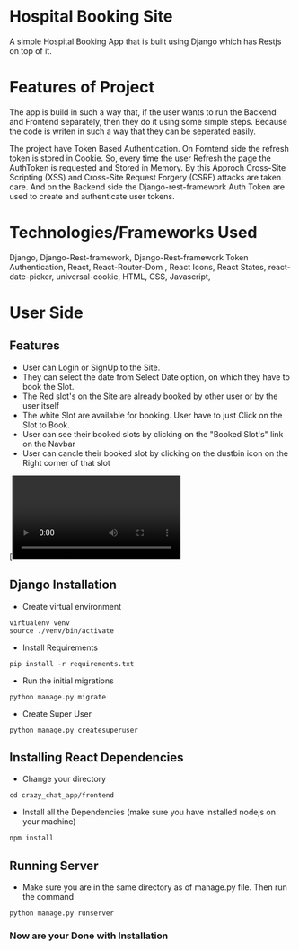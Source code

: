 # Hospital Booking Site
A simple Hospital Booking App that is built using Django which has Restjs on top of it. 

# Features of Project
The app is build in such a way that, if the user wants to run the Backend and Frontend separately, then they do it using some simple steps. Because the code is writen in such a way that they can be seperated easily.

The project have Token Based Authentication. On Forntend side the refresh token is stored in Cookie. So, every time the user Refresh the page the AuthToken is requested and Stored in Memory. By this Approch Cross-Site Scripting (XSS) and Cross-Site Request Forgery (CSRF) attacks are taken care. And on the Backend side the Django-rest-framework Auth Token are used to create and authenticate user tokens.

# Technologies/Frameworks Used
Django, Django-Rest-framework, Django-Rest-framework Token Authentication, React, React-Router-Dom , React Icons, React States, react-date-picker, universal-cookie, HTML, CSS, Javascript,  


#  User Side
## Features

* User can Login or SignUp to the Site.
* They can select the date from Select Date option, on which they have to book the Slot.
* The Red slot's on the Site are already booked by other user or by the user itself
* The white Slot are available for booking. User have to just Click on the Slot to Book.
* User can see their booked slots by clicking on the "Booked Slot's" link on the Navbar
* User can cancle their booked slot by clicking on the dustbin icon on the Right corner of that slot   

[![Watch the video](Demo/user_side.mp4)



## Django Installation

* Create virtual environment 

```
virtualenv venv
source ./venv/bin/activate
```

* Install Requirements
```
pip install -r requirements.txt
```

* Run the initial migrations
```
python manage.py migrate
```

* Create Super User 
```
python manage.py createsuperuser
```

## Installing React Dependencies

* Change your directory

```
cd crazy_chat_app/frontend
```

* Install all the Dependencies (make sure you have installed nodejs on your machine)

```
npm install
```

## Running Server 

* Make sure you are in the same directory as of manage.py file. Then run the command 

```
python manage.py runserver
```

### Now are your Done with Installation 